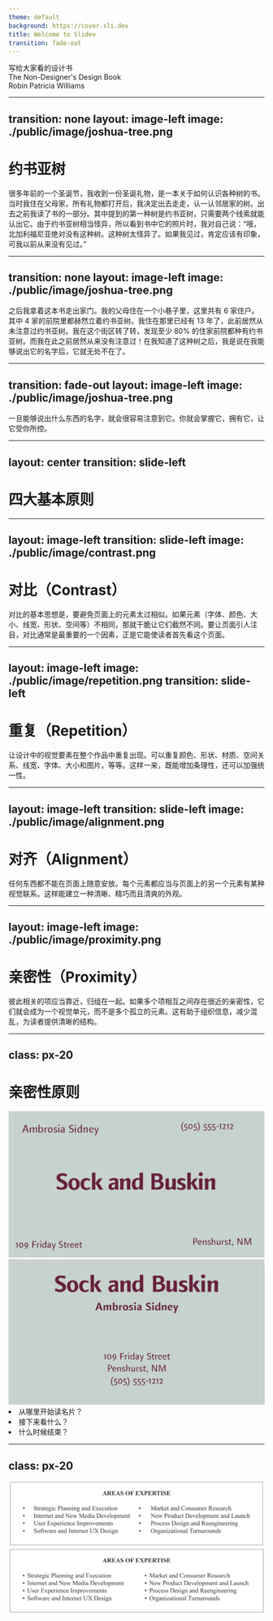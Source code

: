 ```yaml
---
theme: default
background: https://cover.sli.dev
title: Welcome to Slidev
transition: fade-out
---
```


<div class="fzdbsjw text-6xl" >写给大家看的设计书</div>
<div class="fzlthjw text-2xl opacity-75">The Non-Designer's Design Book</div>
<div class="fzlthjw text-xl opacity-75">Robin Patricia Williams</div>

<!--
-->




---
transition: none
layout: image-left
image: ./public/image/joshua-tree.png
---

<h1 class="fzdbsjw">约书亚树</h1>
<div class="fzlthjw text-xl">
    很多年前的一个圣诞节，我收到一份圣诞礼物，是一本关于如何认识各种树的书。
当时我住在父母家，所有礼物都打开后，我决定出去走走，认一认邻居家的树。出去之前我读了书的一部分。其中提到的第一种树是约书亚树，只需要两个线索就能认出它。由于约书亚树相当怪异，所以看到书中它的照片时，我对自己说：“哦，北加利福尼亚绝对没有这种树。这种树太怪异了。如果我见过，肯定应该有印象，可我以前从来没有见过。”
</div>




---
transition: none
layout: image-left
image: ./public/image/joshua-tree.png
---
<div class="fzlthjw text-xl">
    之后我拿着这本书走出家门。我的父母住在一个小巷子里，这里共有 6 家住户。其中 4 家的前院里都赫然立着约书亚树。我住在那里已经有 13 年了，此前居然从未注意过约书亚树。我在这个街区转了转，发现至少 80% 的住家前院都种有约书亚树。而我在此之前居然从来没有注意过！在我知道了这种树之后，我是说在我能够说出它的名字后，它就无处不在了。
</div>




---
transition: fade-out
layout: image-left
image: ./public/image/joshua-tree.png
---

<span class="fzdbsjw text-2xl">一旦能够说出什么东西的名字，就会很容易注意到它。你就会掌握它，拥有它，让它受你所控。
</span>



---
layout: center
transition: slide-left
---
<h1 class="fzdbsjw">四大基本原则</h1>



---
layout: image-left
transition: slide-left
image: ./public/image/contrast.png
---

<h1 class="fzdbsjw">对比（<span class="fzlthjw">Contrast</span>）</h1>

<div class="fzlthjw text-xl">对比的基本思想是，要避免页面上的元素太过相似。如果元素（字体、颜色、大小、线宽、形状、空间等）不相同，那就干脆让它们截然不同。要让页面引人注目，对比通常是最重要的一个因素，正是它能使读者首先看这个页面。
</div>




---
layout: image-left
image: ./public/image/repetition.png
transition: slide-left
---

<h1 class="fzdbsjw">重复（<span class="fzlthjw">Repetition</span>）</h1>

<div class="fzlthjw text-xl">让设计中的视觉要素在整个作品中重复出现。可以重复颜色、形状、材质、空间关系、线宽、字体、大小和图片，等等。这样一来，既能增加条理性，还可以加强统一性。
</div>



---
layout: image-left
transition: slide-left
image: ./public/image/alignment.png
---

<h1 class="fzdbsjw">对齐（<span class="fzlthjw">Alignment</span>）</h1>

<div class="fzlthjw text-xl">任何东西都不能在页面上随意安放。每个元素都应当与页面上的另一个元素有某种视觉联系。这样能建立一种清晰、精巧而且清爽的外观。
</div>



---
layout: image-left
image: ./public/image/proximity.png
---
<h1 class="fzdbsjw">亲密性（<span class="fzlthjw">Proximity</span>）</h1>

<div class="fzlthjw text-xl">彼此相关的项应当靠近，归组在一起。如果多个项相互之间存在很近的亲密性，它们就会成为一个视觉单元，而不是多个孤立的元素。这有助于组织信息，减少混乱，为读者提供清晰的结构。
</div>



---
class: px-20
---

<h1 class="fzdbsjw">亲密性原则</h1>

<div class="grid grid-cols-[45%_1fr] grid-gap2">

<div class="flex flex-col items-center flex-gap2">
  <div v-click="[1, 2]">
    <img border="rounded" src="./public/image/card_1.png" alt="">
  </div>
  <div >
    <img v-click="2" border="rounded" src="./public/image/card_3.png" alt="">
  </div>
</div>

<span v-after>
<v-click><li>从哪里开始读名片？</li></v-click>
<v-click><li>接下来看什么？</li></v-click>
<v-click><li>什么时候结束？</li></v-click>
</span>

</div>


---
class: px-20
---

<div class="grid grid-cols-[1fr] grid-gap2">
    <div class="flex flex-col items-center flex-gap8">
      <div>
        <img v-click="[3]" v-click.hide="[2,3]" border="rounded" src="./public/image/areas_1.png" alt="">
      </div>
      <div>
        <img v-click="1" border="rounded" src="./public/image/areas_2.png" alt="">
      </div>
    </div>
</div>

